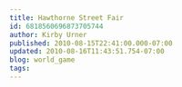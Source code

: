 ```yaml
---
title: Hawthorne Street Fair
id: 6818560696873705744
author: Kirby Urner
published: 2010-08-15T22:41:00.000-07:00
updated: 2010-08-16T11:43:51.754-07:00
blog: world_game
tags: 
---
```


